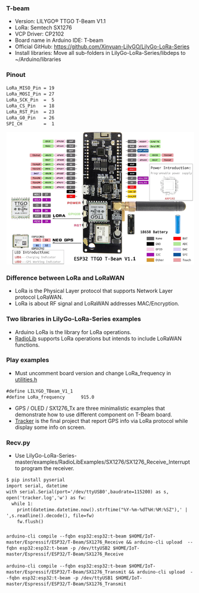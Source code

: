 ### T-beam
* Version: LILYGO® TTGO T-Beam V1.1
* LoRa: Semtech SX1276
* VCP Driver: CP2102
* Board name in Arduino IDE: T-beam
* Official GitHub: https://github.com/Xinyuan-LilyGO/LilyGo-LoRa-Series
* Install libraries: Move all sub-folders in LilyGo-LoRa-Series/libdeps to ~/Arduino/libraries
### Pinout
```
LoRa_MISO_Pin = 19
LoRa_MOSI_Pin = 27
LoRa_SCK_Pin  =  5
LoRa_CS_Pin   = 18
LoRa_RST_Pin  = 23
LoRa_G0_Pin   = 26
SPI_CH        =  1
```
<img src="Pinout.webp"></img>
### Difference between LoRa and LoRaWAN
* LoRa is the Physical Layer protocol that supports Network Layer protocol LoRaWAN.
* LoRa is about RF signal and LoRaWAN addresses MAC/Encryption.
### Two libraries in LilyGo-LoRa-Series examples
* Arduino LoRa is the library for LoRa operations.
* [RadioLib](https://jgromes.github.io/RadioLib/index.html) supports LoRa operations but intends to include LoRaWAN functions.
### Play examples
* Must uncomment board version and change LoRa_frequency in [utilities.h](utilities.h)
```
#define LILYGO_TBeam_V1_1
#define LoRa_frequency      915.0
```
* GPS / OLED / SX1276_Tx are three minimalistic examples that demonstrate how to use different component on T-Beam board.
* [Tracker](tracker) is the final project that report GPS info via LoRa protocol while display some info on screen.
### Recv.py
* Use LilyGo-LoRa-Series-master/examples/RadioLibExamples/SX1276/SX1276_Receive_Interrupt to program the receiver.
```
$ pip install pyserial
import serial, datetime
with serial.Serial(port='/dev/ttyUSB0',baudrate=115200) as s, open('tracker.log','w') as fw:
  while 1:
    print(datetime.datetime.now().strftime("%Y-%m-%dT%H:%M:%SZ"),' | ',s.readline().decode(), file=fw)
    fw.flush()
```
###
```
arduino-cli compile --fqbn esp32:esp32:t-beam $HOME/IoT-master/Espressif/ESP32/T-Beam/SX1276_Receive && arduino-cli upload  --fqbn esp32:esp32:t-beam -p /dev/ttyUSB2 $HOME/IoT-master/Espressif/ESP32/T-Beam/SX1276_Receive

arduino-cli compile --fqbn esp32:esp32:t-beam $HOME/IoT-master/Espressif/ESP32/T-Beam/SX1276_Transmit && arduino-cli upload  --fqbn esp32:esp32:t-beam -p /dev/ttyUSB1 $HOME/IoT-master/Espressif/ESP32/T-Beam/SX1276_Transmit
```
